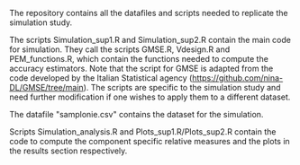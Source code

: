 The repository contains all the datafiles and scripts needed to replicate the simulation study. 

The scripts Simulation_sup1.R and Simulation_sup2.R contain the main code for simulation. They call the scripts GMSE.R, Vdesign.R and PEM_functions.R, which contain the functions needed to compute the accuracy estimators. Note that the script for GMSE is adapted from the code developed by the Italian Statistical agency (https://github.com/nina-DL/GMSE/tree/main). The scripts are specific to the simulation study and need further modification if one wishes to apply them to a different dataset. 

The datafile "samplonie.csv" contains the dataset for the simulation.

Scripts Simulation_analysis.R and Plots_sup1.R/Plots_sup2.R contain the code to compute the component specific relative measures and the plots in the results section respectively.
